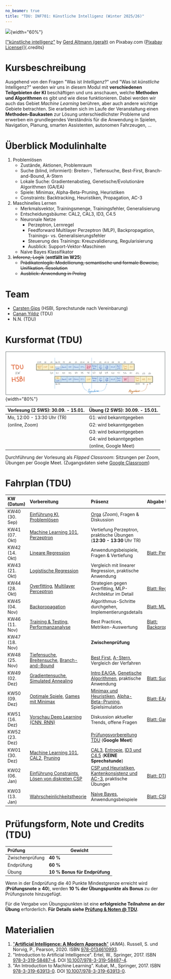```yaml
---
no_beamer: true
title: "TDU: INF701: Künstliche Intelligenz (Winter 2025/26)"
---
```


![](https://cdn.pixabay.com/photo/2018/09/27/09/22/artificial-intelligence-3706562_1280.jpg){width="60%"}

[["künstliche
intelligenz"](https://pixabay.com/de/illustrations/k%c3%bcnstliche-intelligenz-netzwerk-3706562/)
by [Gerd Altmann (geralt)](https://pixabay.com/de/users/geralt-9301/) on Pixabay.com
([Pixabay License](https://pixabay.com/de/service/license/))]{.credits}

# Kursbeschreibung

Ausgehend von den Fragen "Was ist *Intelligenz*?" und "Was ist *künstliche*
Intelligenz?" werden wir uns in diesem Modul mit **verschiedenen Teilgebieten der
KI** beschäftigen und uns anschauen, welche **Methoden und Algorithmen** es gibt und
wie diese funktionieren. Dabei werden wir auch das Gebiet *Machine Learning*
berühren, aber auch andere wichtige Gebiete betrachten. Sie erarbeiten sich im Laufe
der Veranstaltung einen **Methoden-Baukasten** zur Lösung unterschiedlichster
Probleme und erwerben ein grundlegendes Verständnis für die Anwendung in Spielen,
Navigation, Planung, smarten Assistenten, autonomen Fahrzeugen, ...

# Überblick Modulinhalte

1.  Problemlösen
    -   Zustände, Aktionen, Problemraum
    -   Suche (blind, informiert): Breiten-, Tiefensuche, Best-First,
        Branch-and-Bound, A-Stern
    -   Lokale Suche: Gradientenabstieg, Genetische/Evolutionäre Algorithmen (GA/EA)
    -   Spiele: Minimax, Alpha-Beta-Pruning, Heuristiken
    -   Constraints: Backtracking, Heuristiken, Propagation, AC-3
2.  Maschinelles Lernen
    -   Merkmalsvektor, Trainingsmenge, Trainingsfehler, Generalisierung
    -   Entscheidungsbäume: CAL2, CAL3, ID3, C4.5
    -   Neuronale Netze
        -   Perzeptron, Lernregel
        -   Feedforward Multilayer Perzeptron (MLP), Backpropagation, Trainings-
            vs. Generalisierungsfehler
        -   Steuerung des Trainings: Kreuzvalidierung, Regularisierung
        -   Ausblick: Support-Vektor-Maschinen
    -   Naive Bayes Klassifikator
3.  ~~Inferenz, Logik~~ (**entfällt im W25**)
    -   ~~Prädikatenlogik: Modellierung, semantische und formale Beweise,
        Unifikation, Resolution~~
    -   ~~Ausblick: Anwendung in Prolog~~

# Team

-   [Carsten
    Gips](https://www.hsbi.de/minden/ueber-uns/personenverzeichnis/carsten-gips)
    (HSBI, Sprechstunde nach Vereinbarung)
-   [Canan Yıldız](http://people.tau.edu.tr/people.show/cananyildiz/de) (TDU)
-   N.N. (TDU)

# Kursformat (TDU)

![](admin/images/fahrplan.png){width="80%"}

| Vorlesung (2 SWS): 30.09. - 15.01. | Übung (2 SWS): 30.09. - 15.01. |
|:-----------------------------------|:-------------------------------|
| Mo, 12:00 - 13:30 Uhr (TR)         | G1: wird bekanntgegeben        |
| (online, Zoom)                     | G2: wird bekanntgegeben        |
|                                    | G3: wird bekanntgegeben        |
|                                    | G4: wird bekanntgegeben        |
|                                    | (online, Google Meet)          |

Durchführung der Vorlesung als *Flipped Classroom*: Sitzungen per Zoom, Übungen per
Google Meet. (Zugangsdaten siehe [Google
Classroom](https://classroom.google.com/c/NzE4Mzk0NDE5ODEz?cjc=fhzfku3))

# Fahrplan (TDU)

| KW (Datum)            | Vorbereitung                                                                                                                                                                                        | Präsenz                                                                                                                                              | Abgabe Übung                                            |
|:----------------------|:----------------------------------------------------------------------------------------------------------------------------------------------------------------------------------------------------|:-----------------------------------------------------------------------------------------------------------------------------------------------------|:--------------------------------------------------------|
| KW40 (30. Sep)        | [Einführung KI](lecture/intro/intro1-overview.md), [Problemlösen](lecture/intro/intro2-problemsolving.md)                                                                                          | [Orga](https://www.hsbi.de/elearning/data/FH-Bielefeld/lm_data/lm_1358898/index.html#überblick-modulinhalte) (*Zoom*), Fragen & Diskussion        |                                                         |
| KW41 (07. Okt)        | [Machine Learning 101](lecture/dtl/dtl1-mlbasics.md), [Perzeptron](lecture/nn/nn01-perceptron.md)                                                                                                 | Vertiefung Perzeptron, praktische Übungen (**12:30 - 13:30** Uhr TR)                                                                               |                                                         |
| KW42 (14. Okt)        | [Lineare Regression](lecture/nn/nn02-linear-regression.md)                                                                                                                                         | Anwendungsbeispiele, Fragen & Vertiefung                                                                                                            | [Blatt: Perzeptron](homework/sheet-nn-perceptron.md)    |
| KW43 (21. Okt)        | [Logistische Regression](lecture/nn/nn03-logistic-regression.md)                                                                                                                                   | Vergleich mit linearer Regression, praktische Anwendung                                                                                             |                                                         |
| KW44 (28. Okt)        | [Overfitting](lecture/nn/nn04-overfitting.md), [Multilayer Perceptron](lecture/nn/nn05-mlp.md)                                                                                                    | Strategien gegen Overfitting, MLP-Architektur im Detail                                                                                             | [Blatt: Regression](homework/sheet-nn-regression.md)    |
| KW45 (04. Nov)        | [Backpropagation](lecture/nn/nn06-backprop.md)                                                                                                                                                     | Algorithmus-Schritte durchgehen, Implementierungsdetails                                                                                           | [Blatt: MLP](homework/sheet-nn-mlp.md)                  |
| KW46 (11. Nov)        | [Training & Testing](lecture/nn/nn07-training-testing.md), [Performanzanalyse](lecture/nn/nn08-testing.md)                                                                                        | Best Practices, Metriken-Auswertung                                                                                                                 | [Blatt: Backpropagation](homework/sheet-nn-backprop.md) |
| KW47 (18. Nov)        |                                                                                                                                                                                                     | **Zwischenprüfung**                                                                                                                                 |                                                         |
| KW48 (25. Nov)        | [Tiefensuche](lecture/searching/search1-dfs.md), [Breitensuche](lecture/searching/search2-bfs.md), [Branch-and-Bound](lecture/searching/search3-branchandbound.md)                              | [Best First](lecture/searching/search4-bestfirst.md), [A-Stern](lecture//searching/search5-astar.md), Vergleich der Verfahren                     |                                                         |
| KW49 (02. Dez)        | [Gradientensuche](lecture/searching/search6-gradient.md), [Simulated Annealing](lecture/searching/search7-annealing.md)                                                                            | [Intro EA/GA](lecture/ea/ea1-intro.md), [Genetische Algorithmen](lecture/ea/ea2-ga.md), praktische Anwendung                                        | [Blatt: Suche](homework/sheet-search.md)                |
| KW50 (09. Dez)        | [Optimale Spiele](lecture/games/games1-intro.md), [Games mit Minimax](lecture/games/games2-minimax.md)                                                                                             | [Minimax und Heuristiken](lecture/games/games3-heuristics.md), [Alpha-Beta-Pruning](lecture/games/games4-alphabeta.md), Spielsimulation           | [Blatt: EA/GA](homework/sheet-ea.md)                    |
| KW51 (16. Dez)        | [Vorschau Deep Learning (CNN, RNN)](lecture/nn/nn10-cnn.md)                                                                                                                                        | Diskussion aktueller Trends, offene Fragen                                                                                                          | [Blatt: Games](homework/sheet-games.md)                 |
| KW52 (23. Dez)        |                                                                                                                                                                                                     | [Prüfungsvorbereitung TDU](admin/exams-tdu.md) (**Google Meet**)                                                                                    |                                                         |
| KW01 (30. Dez)        | [Machine Learning 101](lecture/dtl/dtl1-mlbasics.md), [CAL2](lecture/dtl/dtl2-cal2.md), [Pruning](lecture/dtl/dtl3-pruning.md)                                                                    | [CAL3](lecture/dtl/dtl4-cal3.md), [Entropie](lecture/dtl/dtl5-entropy.md), [ID3 und C4.5](lecture/dtl/dtl6-id3.md) (**KEINE Sprechstunde**)       |                                                         |
| KW02 (06. Jan)        | [Einführung Constraints](lecture/csp/csp1-intro.md), [Lösen von diskreten CSP](lecture/csp/csp2-backtrackingsearch.md)                                                                            | [CSP und Heuristiken](lecture/csp/csp3-heuristics.md), [Kantenkonsistenz und AC-3](lecture/csp/csp4-ac3.md), praktische Übungen                   | [Blatt: DTL](homework/sheet-dtl.md)                     |
| KW03 (13. Jan)        | [Wahrscheinlichkeitstheorie](lecture/naivebayes/nb1-probability.md)                                                                                                                                | [Naive Bayes](lecture/naivebayes/nb2-naivebayes.md), Anwendungsbeispiele                                                                            | [Blatt: CSP](homework/sheet-csp.md)                     |

# Prüfungsform, Note und Credits (TDU)

| Prüfung         | Gewicht                       |
|:----------------|-------------------------------|
| Zwischenprüfung | **40 %**                      |
| Endprüfung      | **60 %**                      |
| Übung           | **10 % Bonus für Endprüfung** |

Wenn in der Endprüfung die 40 Punkte Mindestgrenze erreicht wird (**Prüfungsnote
$\ge$ 40**), werden **10 % der Übungspunkte als Bonus** zu der Prüfungsnote
hinzugefügt.

Für die Vergabe von Übungspunkten ist eine **erfolgreiche Teilnahme an der Übung**
erforderlich. **Für Details siehe [Prüfung & Noten @ TDU](admin/exams-tdu.md)**.

# Materialien

1.  ["**Artificial Intelligence: A Modern Approach**"](http://aima.cs.berkeley.edu/)
    (*AIMA*). Russell, S. und Norvig, P., Pearson, 2020. ISBN
    [978-0134610993](https://fhb-bielefeld.digibib.net/openurl?isbn=978-0134610993).
2.  "Introduction to Artificial Intelligence". Ertel, W., Springer, 2017. ISBN
    [978-3-319-58487-4](https://fhb-bielefeld.digibib.net/openurl?isbn=978-3-319-58487-4).
    DOI [10.1007/978-3-319-58487-4](https://doi.org/10.1007/978-3-319-58487-4).
3.  "An Introduction to Machine Learning". Kubat, M., Springer, 2017. ISBN
    [978-3-319-63913-0](https://fhb-bielefeld.digibib.net/openurl?isbn=978-3-319-63913-0).
    DOI [10.1007/978-3-319-63913-0](https://doi.org/10.1007/978-3-319-63913-0).
